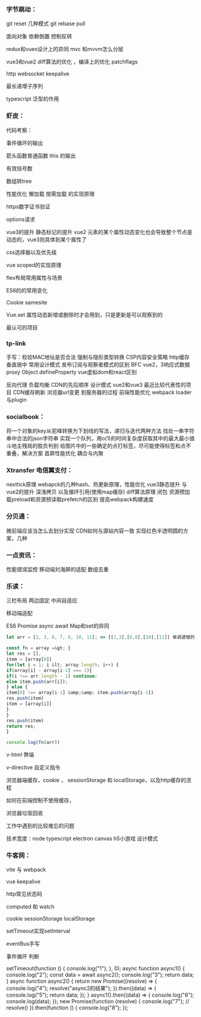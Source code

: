 ### 字节跳动：

git reset 几种模式 git rebase pull

面向对象  依赖倒置  控制反转

redux和vuex设计上的异同    mvc 和mvvm怎么分层

vue3和vue2  diff算法的优化 ，编译上的优化 patchflags

http  websocket   keepalive

最长递增子序列

typescript 泛型的作用

### 虾皮：

代码考察：

事件循环的输出

箭头函数普通函数 this 的输出

有效括号数

数组转tree



性能优化  懒加载 按需加载 的实现原理

https数字证书验证

options请求

vue3的提升  静态标记的提升 vue2 元素的某个属性动态变化也会导致整个节点是动态的，vue3则具体到某个属性了

 css选择器以及优先级

vue scoped的实现原理

flex布局常用属性与场景

ES6的的常用变化

Cookie  samesite

Vue.set  属性动态新增或删除时才会用到，只是更新是可以观察到的

最认可的项目

### tp-link

手写：校验MAC地址是否合法
强制与隐形类型转换
CSP内容安全策略
http缓存
垂直居中
常用设计模式
发布订阅与观察者模式的区别
BFC
vue2，3响应式数据 proxy Object.defineProperty
vue虚拟dom和react区别

反向代理 负载均衡 CDN的先后顺序
设计模式
vue2和vue3
最近比较代表性的项目
CDN缓存刷新
浏览器url变更 到服务器的过程
前端性能优化
webpack loader与plugin

### socialbook：

将一个对象的key从驼峰转换为下划线的写法，递归与迭代两种方法
找处一串字符串中合法的json字符串
实现一个队列，用o(1)的时间复杂度获取其中的最大最小值
斗地主残局的胜负判别
给图片中的一些确定的点打标签，尽可能使得标签和点不重叠，解决方案
首屏性能优化
耦合与内聚

### Xtransfer 电信翼支付：

nexttick原理
webapck的几种hash、热更新原理，性能优化
vue3静态提升 与vue2的提升
深浅拷贝  以及循环引用(使用map缓存)
diff算法原理
闭包
资源预加载preload和资源预读取prefetch的区别
提高webpack构建速度

### 分贝通：

微前端应该当怎么去划分实现
CDN如何与源站内容一致
实现红色半透明圆的方案，几种

### 一点资讯：

性能错误监控
移动端刘海屏的适配
数组去重

### 乐读：

三栏布局 两边固定 中间自适应 

移动端适配

ES6 Promise  async await    Map和set的异同

```javascript
let arr = [1, 3, 6, 7, 8, 10, 11]; => [[1,3],[6,8],[10],[11]] 单调递增的数组，取连续子数组的最大最小值

const fn = array =&gt; {
let res = [],
item = [array[0]]
for(let i = 1; i &lt; array.length; i++) {
if(array[i] - array[i-1] === 1){
if(i !== arr.length - 1) continue;
else item.push(arr[i]);
} else {
item[0] !== array[i-1] &amp;&amp; item.push(array[i-1])
res.push(item)
item = [array[i]]
}
}
res.push(item)
return res;
}

console.log(fn(arr))
```

v-html 弊端

v-directive 自定义指令

浏览器端缓存，cookie ， sessionStorage 和 localStorage，以及http缓存的流程

如何在前端控制不使用缓存，

浏览器垃圾回收

工作中遇到的比较难忘的问题

技术宽度：node  typescript  electron  canvas  h5小游戏 设计模式

### 牛客网：

vite 与 webpack

vue keepalive 

http常见状态码

computed 和 watch

cookie sessionStorage localStorage

setTimeout实现setInterval

eventBus手写

事件循环 判断

setTimeout(function () {
  console.log("1");
}, 0);
async function async1() {
  console.log("2");
  const data = await async2();
  console.log("3");
  return data;
}
async function async2() {
  return new Promise((resolve) => {
    console.log("4");
    resolve("async2的结果");
  }).then((data) => {
    console.log("5");
    return data;
  });
}
async1().then((data) => {
  console.log("6");
  console.log(data);
});
new Promise(function (resolve) {
  console.log("7");
  //   resolve()
}).then(function () {
  console.log("8");
});

